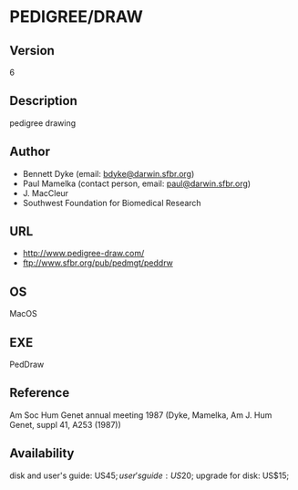 # PEDIGREE/DRAW

## Version
6

## Description
pedigree drawing

## Author
* Bennett Dyke (email: bdyke@darwin.sfbr.org)
* Paul Mamelka (contact person, email: paul@darwin.sfbr.org)
* J. MacCleur
* Southwest Foundation for Biomedical Research

## URL
* http://www.pedigree-draw.com/
* ftp://www.sfbr.org/pub/pedmgt/peddrw

## OS
MacOS

## EXE
PedDraw

## Reference
Am Soc Hum Genet annual meeting 1987 (Dyke, Mamelka, Am J. Hum Genet, suppl 41, A253 (1987))

## Availability
disk and user's guide: US$45; user's guide: US$20; upgrade for disk: US$15;